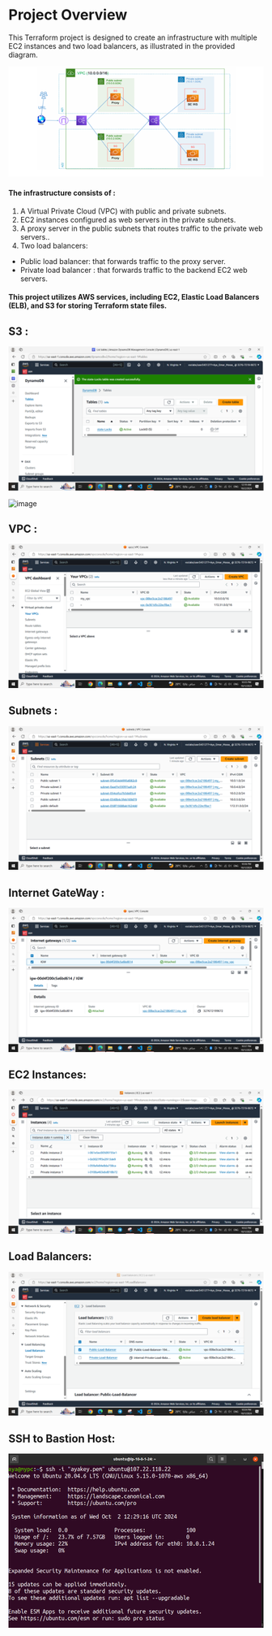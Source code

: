 # Project Overview

This Terraform project is designed to create an infrastructure with multiple EC2 instances and two load balancers, as illustrated in the provided diagram. 


![Project Architecture](screenshots/project.png)

#### The infrastructure consists of :

1. A Virtual Private Cloud (VPC) with public and private subnets.
1. EC2 instances configured as web servers in the private subnets.
3. A proxy server in the public subnets that routes traffic to the private web servers..
4. Two load balancers:
-  Public load balancer:  that forwards traffic to the proxy server.
-  Private load balancer :  that forwards traffic to the backend EC2 web servers.

#### This project utilizes AWS services, including EC2, Elastic Load Balancers (ELB), and S3 for storing Terraform state files.

## S3 : 
![Project Architecture](screenshots/dynamodb.PNG)

![image](https://github.com/user-attachments/assets/f3e6b71b-7ef8-436b-9a94-9eb392d45318)
## VPC : 
![image](https://github.com/AyaOmer/Secure-Cloud-Architecture_using-Terrraform/blob/master/screenshots/vpc.PNG)
## Subnets : 
![image](https://github.com/AyaOmer/Secure-Cloud-Architecture_using-Terrraform/blob/master/screenshots/subnet.PNG)
##  Internet GateWay : 
![image](https://github.com/AyaOmer/Secure-Cloud-Architecture_using-Terrraform/blob/master/screenshots/internet%20gateway.PNG)
## EC2 Instances:
![image](https://github.com/AyaOmer/Secure-Cloud-Architecture_using-Terrraform/blob/master/screenshots/ec2.PNG)
## Load Balancers:
![image](https://github.com/AyaOmer/Secure-Cloud-Architecture_using-Terrraform/blob/master/screenshots/loadbalancer.PNG)

## SSH to Bastion Host:
![image](https://github.com/AyaOmer/Secure-Cloud-Architecture_using-Terrraform/blob/master/screenshots/ssh%20to%20public%20ec2.PNG)

